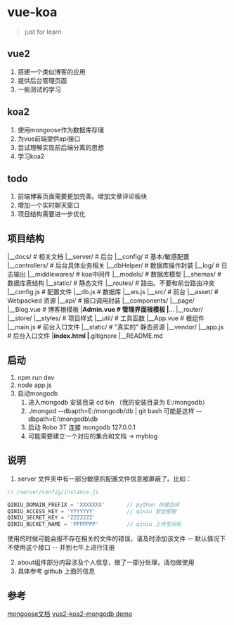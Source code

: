# vue-koa

> just for learn

## vue2

1. 搭建一个类似博客的应用
2. 提供后台管理页面
3. 一些测试的学习

## koa2

1. 使用mongoose作为数据库存储
2. 为vue前端提供api接口
3. 尝试理解实现前后端分离的思想
4. 学习koa2

## todo

1. 前端博客页面需要更加完善。增加文章评论板块
2. 增加一个实时聊天窗口
3. 项目结构需要进一步优化

## 项目结构

|__docs/              # 相关文档
|__server/            # 后台
    |__config/        # 基本/敏感配置
    |__controllers/   # 后台具体业务相关
    |__dbHelper/      # 数据库操作封装
    |__log/           # 日志输出
    |__middlewares/   # koa中间件
    |__models/        # 数据库模型
    |__shemas/        # 数据库表结构
    |__static/        # 静态文件
    |__routes/        # 路由。不要和前台路由冲突
    |__config.js      # 配置文件
    |__db.js          # 数据库
    |__ws.js
|__src/               # 前台
    |__asset/         # Webpacked 资源
    |__api/           # 接口调用封装
    |__components/
    |__page/
        |__Blog.vue   # 博客根模板
        |__Admin.vue  # 管理界面根模板
        |__...
    |__router/
    |__store/
    |__styles/        # 项目样式
    |__util/          # 工具函数
    |__App.vue        # 根组件
    |__main.js        # 前台入口文件
|__static/            # "真实的" 静态资源
    |__vendor/
|__app.js             # 后台入口文件
|__index.html
|__.gitignore
|__README.md

## 启动

1. npm run dev
2. node app.js
3. 启动mongodb
    1. 进入mongodb 安装目录 cd bin  （我的安装目录为 E:/mongodb）
    2. ./mongod --dbapth=E:/mongodb/db | git bash 可能是这样 --dbpath=E:\mongodb\db
    3. 启动 Robo 3T 连接 mongodb 127.0.0.1
    4. 可能需要建立一个对应的集合和文档 -> myblog

## 说明

1. server 文件夹中有一部分敏感的配置文件信息被屏蔽了。比如：

```js
// /server/config/instance.js

QINIU_DOMAIN_PREFIX = 'XXXXXXX'       // python 存储空间
QINIU_ACCESS_KEY = 'YYYYYYY'          // qiniu 安全密钥
QINIU_SECRET_KEY = 'ZZZZZZZ'
QINIU_BUCKET_NAME = 'PPPPPPP'         // qiniu 上传空间名
```

使用的时候可能会报不存在相关的文件的错误，请及时添加该文件 -- 默认情况下不使用这个接口 -- 并到七牛上进行注册

2. about组件部分内容涉及个人信息，做了一部分处理，请勿做使用
3. 具体参考 github 上面的信息

## 参考

[mongoose文档](http://mongoosejs.com/docs/connections.html)
[vue2-koa2-mongodb demo](https://juejin.im/post/58f99b3cac502e006395e6e7)
